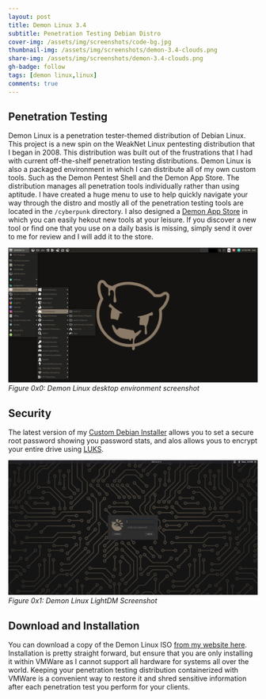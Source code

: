 ```yaml
---
layout: post
title: Demon Linux 3.4
subtitle: Penetration Testing Debian Distro
cover-img: /assets/img/screenshots/code-bg.jpg
thumbnail-img: /assets/img/screenshots/demon-3.4-clouds.png
share-img: /assets/img/screenshots/demon-3.4-clouds.png
gh-badge: follow
tags: [demon linux,linux]
comments: true
---
```

## Penetration Testing
Demon Linux is a penetration tester-themed distribution of Debian Linux. This project is a new spin on the WeakNet Linux pentesting distribution that I began in 2008. This distribution was built out of the frustrations that I had with current off-the-shelf penetration testing distributions. Demon Linux is also a packaged environment in which I can distribute all of my own custom tools. Such as the Demon Pentest Shell and the Demon App Store. The distribution manages all penetration tools individually rather than using aptitude. I have created a huge menu to use to help quickly navigate your way through the distro and mostly all of the penetration testing tools are located in the ```/cyberpunk``` directory. I also designed a [Demon App Store](rackunsec/Demon-App-Store) in which you can easily hekout new tools at your leisure. If you discover a new tool or find one that you use on a daily basis is missing, simply send it over to me for review and I will add it to the store.

![Demon Linux 3.4.x Screenshot](/assets/img/screenshots/demon-3.4-clouds.png "Demon Linux 3.4.x Screenshot")
_Figure 0x0: Demon Linux desktop environment screenshot_
## Security
The latest version of my [Custom Debian Installer](RackunSec/Demon-Linux-Installer) allows you to set a secure root password showing you password stats, and alos allows yous to encrypt your entire drive using [LUKS](https://en.wikipedia.org/wiki/Linux_Unified_Key_Setup).

![Demon Linux 3.4.x LightDM Screenshot](/assets/img/screenshots/demon-3-4-lightdm.PNG)
_Figure 0x1: Demon Linux LightDM Screenshot_

## Download and Installation
You can download a copy of the Demon Linux ISO [from my website here](https://demonlinux.com). Installation is pretty straight forward, but ensure that you are only installing it within VMWare as I cannot support all hardware for systems all over the world. Keeping your penetration testing distribution containerized with VMWare is a convenient way to restore it and shred sensitive information after each penetration test you perform for your clients.



